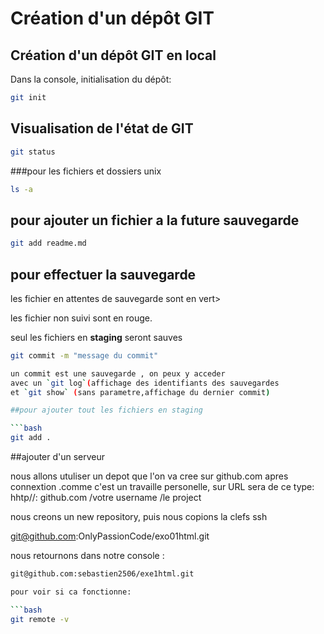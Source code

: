 # Création d'un dépôt GIT

## Création d'un dépôt GIT en local

Dans la console, initialisation du dépôt:

```bash
git init
```
## Visualisation de l'état de GIT

```bash
git status
```
###pour les fichiers et dossiers unix 

```bash
ls -a
```

## pour ajouter un fichier a la future sauvegarde 
```bash
git add readme.md
````
## pour effectuer la sauvegarde 

les fichier en attentes de sauvegarde sont en vert>

les fichier non suivi sont en rouge.

seul les fichiers en **staging** seront sauves

``` bash
git commit -m "message du commit"

un commit est une sauvegarde , on peux y acceder
avec un `git log`(affichage des identifiants des sauvegardes
et `git show` (sans parametre,affichage du dernier commit)

##pour ajouter tout les fichiers en staging

```bash
git add .
```
##ajouter d'un serveur 

nous allons utuliser un depot que l'on va cree sur github.com
apres connextion .comme c'est un travaille personelle, sur URL sera 
de ce type: hhtp//: github.com /votre username /le project 

nous creons un new repository, puis nous copions la clefs ssh 

git@github.com:OnlyPassionCode/exo01html.git

nous retournons dans notre console :

```bash
git@github.com:sebastien2506/exe1html.git

pour voir si ca fonctionne:

```bash 
git remote -v


